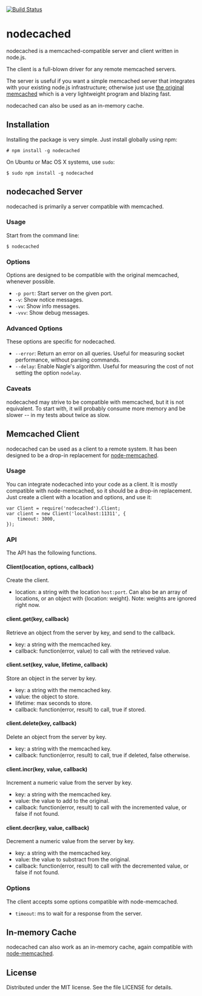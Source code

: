 [![Build Status](https://secure.travis-ci.org/alexfernandez/nodecached.png)](http://travis-ci.org/alexfernandez/nodecached)

# nodecached

nodecached is a memcached-compatible server and client written in node.js.

The client is a full-blown driver for any remote memcached servers.

The server is useful if you want a simple memcached server that integrates with your existing node.js infrastructure;
otherwise just use [the original memcached](http://memcached.org/) which is a very lightweight
program and blazing fast.

nodecached can also be used as an in-memory cache.

## Installation

Installing the package is very simple. Just install globally using npm:

    # npm install -g nodecached

On Ubuntu or Mac OS X systems, use `sudo`:

    $ sudo npm install -g nodecached

## nodecached Server

nodecached is primarily a server compatible with memcached.

### Usage

Start from the command line:

    $ nodecached

### Options

Options are designed to be compatible with the original memcached, whenever possible.

* `-p port`: Start server on the given port.
* `-v`: Show notice messages.
* `-vv`: Show info messages.
* `-vvv`: Show debug messages.

### Advanced Options

These options are specific for nodecached.

* `--error`: Return an error on all queries. Useful for measuring socket performance, without parsing commands.
* `--delay`: Enable Nagle's algorithm. Useful for measuring the cost of not setting the option `nodelay`.

### Caveats

nodecached may strive to be compatible with memcached, but it is not equivalent.
To start with, it will probably consume more memory and be slower -- in my tests about twice as slow.

## Memcached Client

nodecached can be used as a client to a remote system.
It has been designed to be a drop-in replacement for
[node-memcached](https://github.com/3rd-Eden/node-memcached).

### Usage

You can integrate nodecached into your code as a client.
It is mostly compatible with node-memcached, so it should be a drop-in replacement.
Just create a client with a location and options, and use it:

    var Client = require('nodecached').Client;
    var client = new Client('localhost:11311', {
		timeout: 3000,
	});

### API

The API has the following functions.

#### Client(location, options, callback)

Create the client.
* location: a string with the location `host:port`.
Can also be an array of locations, or an object with {location: weight}.
Note: weights are ignored right now.

#### client.get(key, callback)

Retrieve an object from the server by key, and send to the callback.
* key: a string with the memcached key.
* callback: function(error, value) to call with the retrieved value.

#### client.set(key, value, lifetime, callback)

Store an object in the server by key.
* key: a string with the memcached key.
* value: the object to store.
* lifetime: max seconds to store.
* callback: function(error, result) to call, true if stored.

#### client.delete(key, callback)

Delete an object from the server by key.
* key: a string with the memcached key.
* callback: function(error, result) to call, true if deleted, false otherwise.

#### client.incr(key, value, callback)

Increment a numeric value from the server by key.
* key: a string with the memcached key.
* value: the value to add to the original.
* callback: function(error, result) to call with the incremented value,
or false if not found.

#### client.decr(key, value, callback)

Decrement a numeric value from the server by key.
* key: a string with the memcached key.
* value: the value to substract from the original.
* callback: function(error, result) to call with the decremented value,
or false if not found.

### Options

The client accepts some options compatible with node-memcached.

* `timeout`: ms to wait for a response from the server.

## In-memory Cache

nodecached can also work as an in-memory cache, again compatible with
[node-memcached](https://github.com/3rd-Eden/node-memcached).

## License

Distributed under the MIT license. See the file LICENSE for details.

